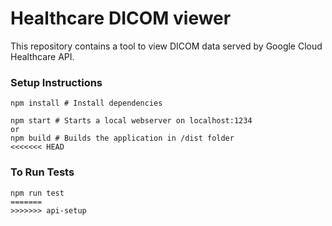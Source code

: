 # Healthcare DICOM viewer

This repository contains a tool to view DICOM data served by Google Cloud
Healthcare API.

### Setup Instructions
```shell
npm install # Install dependencies

npm start # Starts a local webserver on localhost:1234
or
npm build # Builds the application in /dist folder
<<<<<<< HEAD
```

### To Run Tests
```shell
npm run test
=======
>>>>>>> api-setup
```